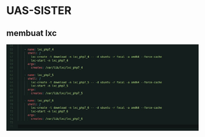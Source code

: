 # UAS-SISTER

## membuat lxc

 ![B 10](https://github.com/azkalazkyaa/UAS-SISTER/blob/main/ASSETS/LXC%20PADA%20ANSIBLE%202.jpeg)
